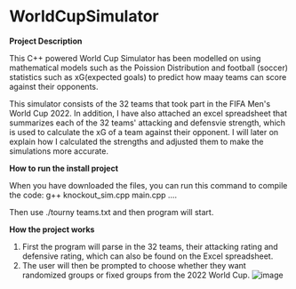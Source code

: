# WorldCupSimulator

**Project Description**

This C++ powered World Cup Simulator has been modelled on using mathematical models such as the Poission Distribution and football (soccer) statistics such as xG(expected goals) to predict how maay teams can score against their opponents. 

This simulator consists of the 32 teams that took part in the FIFA Men's World Cup 2022. In addition, I have also attached an excel spreadsheet that summarizes each of the 32 teams' attacking and defensvie strength, which is used to calculate the xG of a team against their opponent. I will later on explain how I calculated the strengths and adjusted them to make the simulations more accurate. 



**How to run the install project**

When you have downloaded the files, you can run this command to compile the code: g++ knockout_sim.cpp main.cpp ....


Then use ./tourny teams.txt and then program will start. 

**How the project works**

1. First the program will parse in the 32 teams, their attacking rating and defensive rating, which can also be found on the Excel spreadsheet.
2. The user will then be prompted to choose whether they want randomized groups or fixed groups from the 2022 World Cup.
   ![image](https://github.com/dkaul09/WorldCupSimulator/assets/111927365/6cc16d44-cf64-41ac-9436-ddd0212dcf42)


